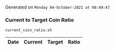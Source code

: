 Generated on `Monday 04-October-2021 at 08:49:47`

### Current to Target Coin Ratio
`current_coin_ratio.sh`

Date|Current|Target|Ratio
---|---|---|---
